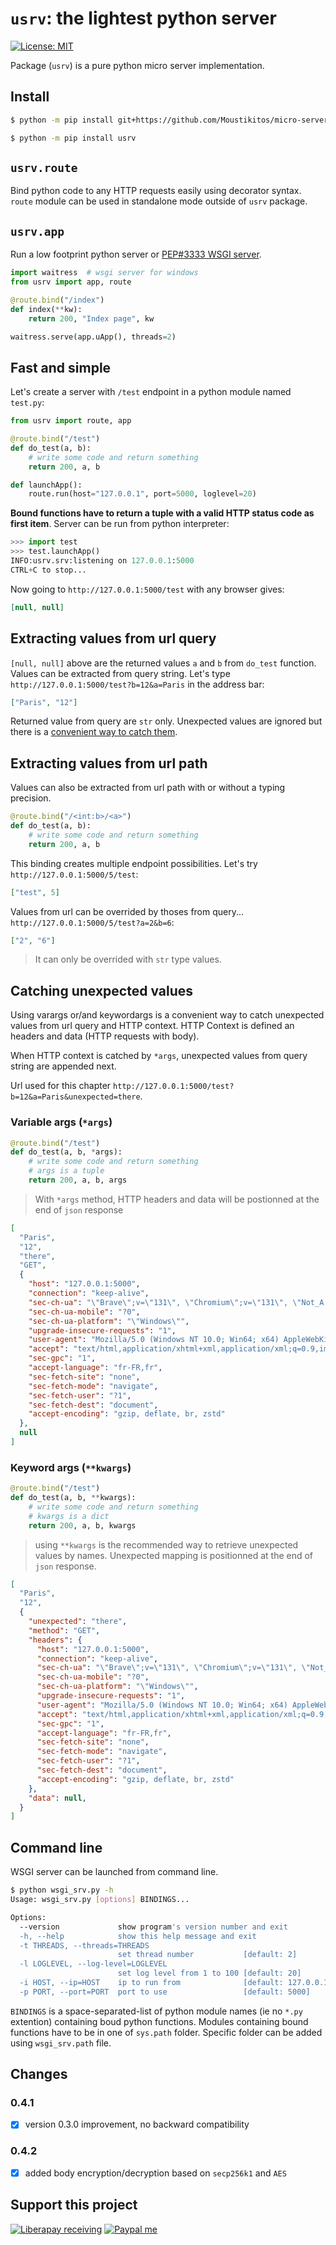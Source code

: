 # `usrv`: the lightest python server

[![License: MIT](https://img.shields.io/badge/License-MIT-yellow.svg)](https://raw.githubusercontent.com/Moustikitos/micro-server/master/LICENSE)

Package (`usrv`) is a pure python micro server implementation.

## Install

```bash
$ python -m pip install git+https://github.com/Moustikitos/micro-server#egg=usrv
```

```bash
$ python -m pip install usrv
```

## `usrv.route`

Bind python code to any HTTP requests easily using decorator syntax.
`route` module can be used in standalone mode outside of `usrv` package.

## `usrv.app`

Run a low footprint python server or [PEP#3333 WSGI server](https://www.python.org/dev/peps/pep-3333).

```python
import waitress  # wsgi server for windows
from usrv import app, route

@route.bind("/index")
def index(**kw):
    return 200, "Index page", kw

waitress.serve(app.uApp(), threads=2)
```

## Fast and simple

Let's create a server with `/test` endpoint in a python module named `test.py`:

```python
from usrv import route, app

@route.bind("/test")
def do_test(a, b):
    # write some code and return something
    return 200, a, b

def launchApp():
    route.run(host="127.0.0.1", port=5000, loglevel=20)
```

**Bound functions have to return a tuple with a valid HTTP status code as first item**.
Server can be run from python interpreter:

```python
>>> import test
>>> test.launchApp()
INFO:usrv.srv:listening on 127.0.0.1:5000
CTRL+C to stop...
```

Now going to `http://127.0.0.1:5000/test` with any browser gives:

```json
[null, null]
```

## Extracting values from url query

`[null, null]` above are the returned values `a` and `b` from `do_test` function. Values can be extracted from query string. Let's type `http://127.0.0.1:5000/test?b=12&a=Paris` in the address bar:

```json
["Paris", "12"]
```

Returned value from query are `str` only. Unexpected values are ignored but there is a [convenient way to catch them](#catching-unexpected-values).

## Extracting values from url path

Values can also be extracted from url path with or without a typing precision.

```python
@route.bind("/<int:b>/<a>")
def do_test(a, b):
    # write some code and return something
    return 200, a, b
```

This binding creates multiple endpoint possibilities. Let's try `http://127.0.0.1:5000/5/test`:

```json
["test", 5]
```

Values from url can be overrided by thoses from query... `http://127.0.0.1:5000/5/test?a=2&b=6`:

```json
["2", "6"]
```

> It can only be overrided with `str` type values.

## Catching unexpected values

Using varargs or/and keywordargs is a convenient way to catch unexpected values from url query and HTTP context. HTTP Context is defined an headers and data (HTTP requests with body).

When HTTP context is catched by `*args`, unexpected values from query string are appended next.

Url used for this chapter `http://127.0.0.1:5000/test?b=12&a=Paris&unexpected=there`.

### Variable args (`*args`)

```python
@route.bind("/test")
def do_test(a, b, *args):
    # write some code and return something
    # args is a tuple
    return 200, a, b, args
```

> With `*args` method, HTTP headers and data will be postionned at the end of `json` response

```json
[
  "Paris",
  "12",
  "there",
  "GET",
  {
    "host": "127.0.0.1:5000",
    "connection": "keep-alive",
    "sec-ch-ua": "\"Brave\";v=\"131\", \"Chromium\";v=\"131\", \"Not_A Brand\";v=\"24\"",
    "sec-ch-ua-mobile": "?0",
    "sec-ch-ua-platform": "\"Windows\"",
    "upgrade-insecure-requests": "1",
    "user-agent": "Mozilla/5.0 (Windows NT 10.0; Win64; x64) AppleWebKit/537.36 (KHTML, like Gecko) Chrome/131.0.0.0 Safari/537.36",
    "accept": "text/html,application/xhtml+xml,application/xml;q=0.9,image/avif,image/webp,image/apng,*/*;q=0.8",
    "sec-gpc": "1",
    "accept-language": "fr-FR,fr",
    "sec-fetch-site": "none",
    "sec-fetch-mode": "navigate",
    "sec-fetch-user": "?1",
    "sec-fetch-dest": "document",
    "accept-encoding": "gzip, deflate, br, zstd"
  },
  null
]
```

### Keyword args (`**kwargs`)

```python
@route.bind("/test")
def do_test(a, b, **kwargs):
    # write some code and return something
    # kwargs is a dict
    return 200, a, b, kwargs
```

> using `**kwargs` is the recommended way to retrieve unexpected values by names. Unexpected mapping is positionned at the end of `json` response.

```json
[
  "Paris",
  "12",
  {
    "unexpected": "there",
    "method": "GET",
    "headers": {
      "host": "127.0.0.1:5000",
      "connection": "keep-alive",
      "sec-ch-ua": "\"Brave\";v=\"131\", \"Chromium\";v=\"131\", \"Not_A Brand\";v=\"24\"",
      "sec-ch-ua-mobile": "?0",
      "sec-ch-ua-platform": "\"Windows\"",
      "upgrade-insecure-requests": "1",
      "user-agent": "Mozilla/5.0 (Windows NT 10.0; Win64; x64) AppleWebKit/537.36 (KHTML, like Gecko) Chrome/131.0.0.0 Safari/537.36",
      "accept": "text/html,application/xhtml+xml,application/xml;q=0.9,image/avif,image/webp,image/apng,*/*;q=0.8",
      "sec-gpc": "1",
      "accept-language": "fr-FR,fr",
      "sec-fetch-site": "none",
      "sec-fetch-mode": "navigate",
      "sec-fetch-user": "?1",
      "sec-fetch-dest": "document",
      "accept-encoding": "gzip, deflate, br, zstd"
    },
    "data": null,
  }
]
```

## Command line

WSGI server can be launched from command line.

```bash
$ python wsgi_srv.py -h
Usage: wsgi_srv.py [options] BINDINGS...

Options:
  --version             show program's version number and exit
  -h, --help            show this help message and exit
  -t THREADS, --threads=THREADS
                        set thread number           [default: 2]
  -l LOGLEVEL, --log-level=LOGLEVEL
                        set log level from 1 to 100 [default: 20]
  -i HOST, --ip=HOST    ip to run from              [default: 127.0.0.1]
  -p PORT, --port=PORT  port to use                 [default: 5000]
```

`BINDINGS` is a space-separated-list of python module names (ie no `*.py` extention) containing boud python functions. Modules containing bound functions have to be in one of `sys.path` folder. Specific folder can be added using `wsgi_srv.path` file.

## Changes

### 0.4.1

- [x] version 0.3.0 improvement, no backward compatibility

### 0.4.2

- [x] added body encryption/decryption based on `secp256k1` and `AES`

## Support this project

[![Liberapay receiving](https://img.shields.io/liberapay/goal/Toons?logo=liberapay)](https://liberapay.com/Toons/donate)
[![Paypal me](https://img.shields.io/badge/PayPal-toons-00457C?logo=paypal&logoColor=white)](https://paypal.me/toons)
<!-- [![Bitcoin](https://img.shields.io/badge/Donate-bc1q6aqr0hfq6shwlaux8a7ydvncw53lk2zynp277x-ff9900?logo=bitcoin)](https://raw.githubusercontent.com/Moustikitos/python-mainsail/master/docs/img/bc1q6aqr0hfq6shwlaux8a7ydvncw53lk2zynp277x.png) -->
